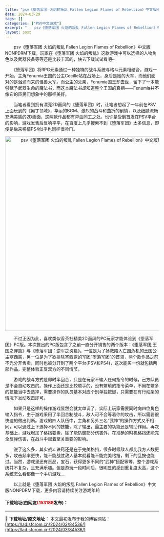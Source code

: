 ```yaml
---
title: "psv《堕落军团 火焰的叛乱 Fallen Legion Flames of Rebellion》中文版NONPDRM下载"
date: 2024-03-29
tags: []
categories: ["PSV中文游戏"]
excerpt: "　　psv《堕落军团 火焰的叛乱 Fallen Legion Flames of Rebellion》中文版NONPDRM下载，玩家在《堕落军团 火焰的叛乱》这款游戏中可以选择的人物角色以及武器装备等等还是比较丰富的，快去下载试试看吧~ 　　《堕落军团》将RPG元素通过一种独特的战斗系统与格斗元素相&hellip;"
layout: post
---
```


 <p>　　psv《堕落军团 火焰的叛乱 Fallen Legion Flames of Rebellion》中文版NONPDRM下载，玩家在《堕落军团 火焰的叛乱》这款游戏中可以选择的人物角色以及武器装备等等还是比较丰富的，快去下载试试看吧~</p> <p>　　《堕落军团》将RPG元素通过一种独特的战斗系统与格斗元素相结合。游戏一开始，主角Fenumia王国的公主Cecille站在战场上，身后是她的大军，而他们面对的是汹涌而来的怪兽大军。而公主的父亲，Fenumia国王却去世，留下了一本能够赋予武器生命的魔法书，而这本魔法书却知道整个王国的真相&mdash;&mdash;Fenumia并不像它的臣民们想象中的那样美好。</p> <p>　　当笔者看到拥有漂亮2D画风的《堕落军团》时，让笔者想起了一年前在PSV上面玩到的《奥丁领域》，华丽的BGM、激烈的战斗和曲折的剧情，以及细腻流畅充满美感的2D画面，这两款作品都有异曲同工之处。也许是受到首发在PSV平台的影响，游戏发售后反响平平，在百度上几乎搜索不到《堕落军团》太多信息，即便是后来移植PS4似乎也同样很冷门。</p> <p align="center"><img align="" border="0" src="https://lad.sfcrom.cn/wp-content/uploads/2024/03/20240329_6606718fc7446.jpg" width="636" alt="psv《堕落军团 火焰的叛乱 Fallen Legion Flames of Rebellion》中文版NONPDRM下载" /></p> <p>　　不过正因为此，喜欢类似香茶社精美2D画风的PC玩家才能体验到《堕落军团》PC版。本次推出的PC版包含了之前一直分开销售的两个版本：《堕落军团;王国之罪篇》与《堕落军团：逆军之炎篇》。一位是为了拯救陷入亡国危机的王国公主塞西露，另一位是为了欲排除塞西露的军团&ldquo;堕落军团&rdquo;的首领，两个款作品之前不光分开售卖，同时也被分开到了两个平台(PSV和PS4)，这次能买一份就包括两部作品，完整体验正反双方的不同情节。</p> <p>　　游戏的战斗方式是即时半回合，只是在玩家不输入任何指令的时候，己方队员是不会自动攻击的。操作上面还是比较顺手的，没有繁琐的指令菜单，不用在繁多的技能当中去选择，需要操作的队员基本对应个别单独按键，只需要在有行动条的情况下发动攻击即可。</p> <p>　　如果只是这样的操作游戏显然会就太单调了，实际上玩家需要同时向四位角色输入指令，由于游戏采用了半回合制战斗，敌人可不会等着你的攻击，所以需要很快速的做出判断。游戏的四人队伍中，主角和另外三名&ldquo;武神&rdquo;的操作方式又不相同，可以通过上下选择不同的技能，除了输出，最主要的功能还是辅助作用。再次基础上，游戏增加了格挡要素，除了能防御部分伤害外，在准确的时机格挡还能完全反弹伤害，在战斗中起着至关重要的影响。</p> <p>　　说了这么多，其实战斗诀窍还是在于完美格挡，很多时候敌人都比我方人数更多，攻击频率更快，能不能战胜敌人基本就看能不能完美格挡，剩下的乱按也能过。当然，游戏里还有贡品，宝石，获得更多不同的&ldquo;武神&rdquo;搭配等等，整个游戏系统并不复杂，且充满乐趣。但是游玩一段时间后，很明显的感到重复度太高，这个系统怎么看都像一个手机游戏....</p> <p>　　以上就是《堕落军团 火焰的叛乱 Fallen Legion Flames of Rebellion》中文版NONPDRM下载，更多内容请持续关注游戏年轮</p> <p><h4>下载地址(由网友<font color="red">L153186</font>发布)：</h4></p> 

---
📖 **下载地址/原文地址：** 本文最初发布于我的博客网站：[https://lad.sfcrom.cn/2024/03/84536/](https://lad.sfcrom.cn/2024/03/84536/)
